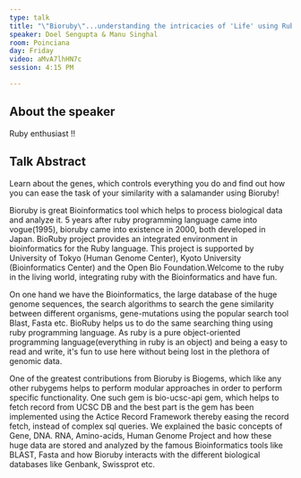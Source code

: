 ```yaml
---
type: talk
title: "\"Bioruby\"...understanding the intricacies of 'Life' using Ruby"
speaker: Doel Sengupta & Manu Singhal
room: Poinciana
day: Friday
video: aMvA7lhHN7c
session: 4:15 PM

---
```


## About the speaker

Ruby enthusiast !!

## Talk Abstract

Learn about the genes, which controls everything you do and find out how you can ease the task of your similarity with a salamander using Bioruby!

Bioruby is great Bioinformatics tool which helps to process biological data and analyze it. 5 years after ruby programming language came into vogue(1995), bioruby came into existence in 2000, both developed in Japan. BioRuby project provides an integrated environment in bioinformatics for the Ruby language. This project is supported by University of Tokyo (Human Genome Center), Kyoto University (Bioinformatics Center) and the Open Bio Foundation.Welcome to the ruby in the living world, integrating ruby with the Bioinformatics and have fun.

On one hand we have the Bioinformatics, the large database of the huge genome sequences, the search algorithms to search the gene similarity between different organisms, gene-mutations using the popular search tool Blast, Fasta etc. BioRuby helps us to do the same searching thing using ruby programming language. As ruby is a pure object-oriented programming language(everything in ruby is an object) and being a easy to read and write, it's fun to use here without being lost in the plethora of genomic data.

One of the greatest contributions from Bioruby is Biogems, which like any other rubygems helps to perform modular approaches in order to perform specific functionality. One such gem is bio-ucsc-api gem, which helps to fetch record from UCSC DB and the best part is the gem has been implemented using the Actice Record Framework thereby easing the record fetch, instead of complex sql queries. We explained the basic concepts of Gene, DNA. RNA, Amino-acids, Human Genome Project and how these huge data are stored and analyzed by the famous Bioinformatics tools like BLAST, Fasta and how Bioruby interacts with the different biological databases like Genbank, Swissprot etc.

